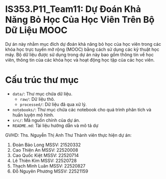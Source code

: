 # IS353.P11_Team11: Dự Đoán Khả Năng Bỏ Học Của Học Viên Trên Bộ Dữ Liệu MOOC
Dự án này nhằm mục đích dự đoán khả năng bỏ học của học viên trong các khóa học trực tuyến mở rộng (MOOC) bằng cách sử dụng các kỹ thuật học máy. Bộ dữ liệu được sử dụng trong dự án này bao gồm thông tin về học viên, thông tin của các khóa học và hoạt động học tập của các học viên.
# Cấu trúc thư mục
  - `data/`: Thư mục chứa dữ liệu.
    - `raw/`: Dữ liệu thô.
    - `processed/`: Dữ liệu đã qua xử lý.
  - `notebooks/`: Thư mục chứa các notebook cho quá trình phân tích và huấn luyện mô hình.
  - `src/`: Mã nguồn chính của dự án.
  - `README.md`: Tài liệu hướng dẫn và mô tả dự

GVHD: Ths. Nguyễn Thị Anh Thư
Thành viên thực hiện dự án:
  1. Đoàn Bảo Long     MSSV: 21520332
  2. Cao Thiên An      MSSV: 22520008
  3. Cao Quốc Kiệt     MSSV: 22520714
  4. Lê Thiên Kim      MSSV: 22520728
  5. Thạch Minh Luân   MSSV: 22520827
  6. Đỗ Nguyên Phương  MSSV: 22521159
